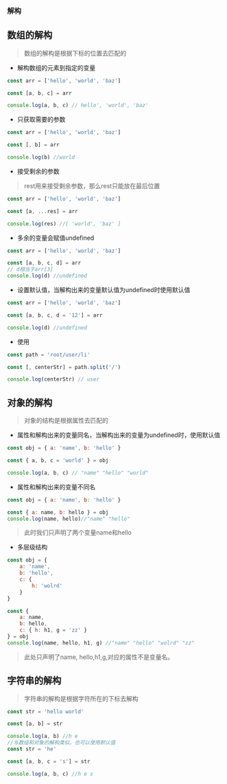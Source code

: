 ### 解构

##  数组的解构

> 数组的解构是根据下标的位置去匹配的

* 解构数组的元素到指定的变量

```js
const arr = ['hello', 'world', 'baz']

const [a, b, c] = arr

console.log(a, b, c) // hello', 'world', 'baz'
```

* 只获取需要的参数

```js
const arr = ['hello', 'world', 'baz']

const [, b] = arr

console.log(b) //world
```

* 接受剩余的参数

> rest用来接受剩余参数，那么rest只能放在最后位置

```js
const arr = ['hello', 'world', 'baz']

const [a, ...res] = arr

console.log(res) //[ 'world', 'baz' ]
```

* 多余的变量会赋值undefined

```js
const arr = ['hello', 'world', 'baz']

const [a, b, c, d] = arr
// d相当于arr[3] 
console.log(d) //undefined
```

* 设置默认值，当解构出来的变量默认值为undefined时使用默认值

```js
const arr = ['hello', 'world', 'baz']

const [a, b, c, d = '12'] = arr

console.log(d) //undefined

```

*  使用

```js
const path = 'root/user/li'

const [, centerStr] = path.split('/')

console.log(centerStr) // user
```

## 对象的解构

>  对象的结构是根据属性去匹配的

* 属性和解构出来的变量同名，当解构出来的变量为undefined时，使用默认值

```js
const obj = { a: 'name', b: 'hello' }

const { a, b, c = 'world' } = obj

console.log(a, b, c) // "name" "hello" "world"
```

* 属性和解构出来的变量不同名

```js
const obj = { a: 'name', b: 'hello' }

const { a: name, b: hello } = obj
console.log(name, hello)//"name" "hello"
```

> 此时我们只声明了两个变量name和hello

* 多层级结构

```js
const obj = {
	a: 'name',
	b: 'hello',
	c: {
		h: 'wolrd'
	}
}

const {
	a: name,
	b: hello,
	c: { h: h1, g = 'zz' }
} = obj
console.log(name, hello, h1, g) //"name" "hello" "wolrd" "zz"
```

> 此处只声明了name, hello,h1,g,对应的属性不是变量名。

## 字符串的解构

> 字符串的解构是根据字符所在的下标去解构

```js
const str = 'hello world'

const [a, b] = str

console.log(a, b) //h e
//与数组和对象的解构类似，也可以使用默认值
const str = 'he'

const [a, b, c = 's'] = str

console.log(a, b, c) //h e s
```

